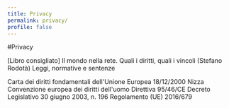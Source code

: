 ```yaml
---
title: Privacy
permalink: privacy/
profile: false
---
```


#Privacy

[Libro consigliato] Il mondo nella rete. Quali i diritti, quali i vincoli (Stefano Rodotà)
Leggi, normative e sentenze

Carta dei diritti fondamentali dell'Unione Europea 18/12/2000 Nizza
Convenzione europea dei diritti dell'uomo
Direttiva 95/46/CE
Decreto Legislativo 30 giugno 2003, n. 196
Regolamento (UE) 2016/679
